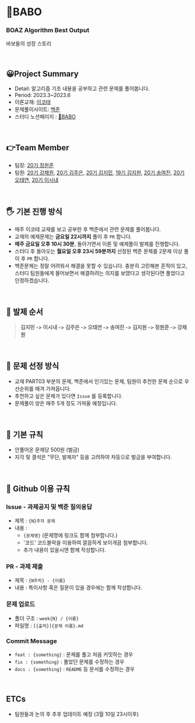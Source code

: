 # 🤪BABO
### BOAZ Algorithm Best Output

바보들의 성장 스토리

</br>

## 😀Project Summary
- Detail: 알고리즘 기초 내용을 공부하고 관련 문제를 풀어봅니다.
- Period: 2023.3~2023.6
- 이론교재: [이코테](http://www.yes24.com/Product/Goods/91433923)
- 문제풀이사이트: [백준](https://www.acmicpc.net/)
- 스터디 노션페이지 : [🤪BABO](https://www.notion.so/BABO-12a98a81d7294bc1975bd24f73420fc2)

<br/>


## 👉Team Member
- 팀장: [20기 정원준](https://github.com/garden-jun/)
- 팀원: [20기 강채원](https://github.com/BOAZ-bigdata/), [20기 김주은](https://github.com/BOAZ-bigdata/), [20기 김지민](https://github.com/BOAZ-bigdata/), [19기 김지원](https://github.com/BOAZ-bigdata/), [20기 송여진](https://github.com/BOAZ-bigdata/), [20기 오태연](https://github.com/BOAZ-bigdata/), [20기 이시내](https://github.com/BOAZ-bigdata/)

<br/>

## 🖐 기본 진행 방식
- 매주 이코테 교재를 보고 공부한 후 백준에서 관련 문제를 풀어봅니다.
- 교재의 예제문제는 **금요일 22시까지** 풀이 후 `PR` 합니다.
- **매주 금요일 오후 10시 30분**, 돌아가면서 이론 및 예제풀이 발제를 진행합니다.
- 스터디 후 돌아오는 **월요일 오후 23시 59분까지** 선정된 백준 문제를 2문제 이상 풀이 후 `PR` 합니다.
- 백준문제는 정말 어려워서 해결을 못할 수 있습니다. 충분히 고민해본 흔적이 있고, 스터디 팀원들에게 물어보면서 해결하려는 의지를 보였다고 생각된다면 풀었다고 인정하겠습니다.

<br/>


## 😤 발제 순서
> **김지민 -> 이시내 -> 김주은 -> 오태연 -> 송여진 -> 김지원 -> 정원준 -> 강채원**

<br/>

## 🤔 문제 선정 방식
- 교재 PART03 부분의 문제, 백준에서 인기있는 문제, 팀원이 추천한 문제 순으로 우선순위를 매겨 가져옵니다.
- 추천하고 싶은 문제가 있다면 `Issue` 를 등록합니다.
- 문제풀이 양은 매주 5개 정도 가져올 예정입니다.

<br/>


## 📕 기본 규칙
- 안풀어온 문제당 500원 (벌금)
- 지각 및 결석은 "무단, 발제자" 등을 고려하여 차등으로 벌금을 부여합니다. 


<br/>


## 📘 Github 이용 규칙

### Issue - 과제공지 및 백준 질의응답
- 제목 : `{N}주차 문제`
- 내용 : 
  * `{문제명}` (문제명에 링크도 함께 첨부합니다.)
  * '코드' 코드블락을 이용하여 깔끔하게 보이게끔 첨부합니다.
  * 추가 내용이 있을시엔 함께 작성합니다.


### PR - 과제 제출
- 제목 : `{N주차} - {이름}`
- 내용 : 특이사항 혹은 질문이 있을 경우에는 함께 작성합니다.

### 문제 업로드
- 폴더 구조 : `week{N} / {이름}`
- 파일명 : `[{출처}]{문제 이름}.md`

### Commit Message
- `feat : {something}` : 문제를 풀고 처음 커밋하는 경우
- `fix : {something}` : 풀었던 문제를 수정하는 경우
- `docs : {something}` : `README` 등 문서를 수정하는 경우

<br/>

## ETCs
- 팀원들과 논의 후 추후 업데이트 예정 (3월 10일 23시이후)

<br/><br/>
